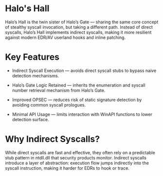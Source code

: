 # Halo's Hall

Halo’s Hall is the twin sister of Halo’s Gate — sharing the same core concept of stealthy syscall invocation, but taking a different path.
Instead of direct syscalls, Halo’s Hall implements indirect syscalls, making it more resilient against modern EDR/AV userland hooks and inline patching.

# Key Features
- Indirect Syscall Execution — avoids direct syscall stubs to bypass naive detection mechanisms.

- Halo’s Gate Logic Retained — inherits the enumeration and syscall number retrieval mechanism from Halo’s Gate.

- Improved OPSEC — reduces risk of static signature detection by avoiding common syscall prologues.

- Minimal API Usage — limits interaction with WinAPI functions to lower detection surface.

# Why Indirect Syscalls?
While direct syscalls are fast and effective, they often rely on a predictable stub pattern in ntdll.dll that security products monitor.
Indirect syscalls introduce a layer of abstraction: execution flow jumps indirectly into the syscall instruction, making it harder for EDRs to hook or trace.
